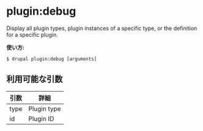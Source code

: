 # plugin:debug
Display all plugin types, plugin instances of a specific type, or the definition for a specific plugin.

**使い方:**
```
$ drupal plugin:debug [arguments]
```

## 利用可能な引数
引数 | 詳細
---------|-------------
type | Plugin type
id | Plugin ID
